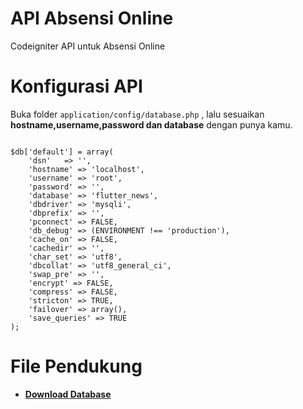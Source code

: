 # API Absensi Online

Codeigniter API untuk Absensi Online

# Konfigurasi API 

Buka folder `application/config/database.php` , lalu sesuaikan **hostname,username,password dan database** dengan punya kamu.

```

$db['default'] = array(
	'dsn'	=> '',
	'hostname' => 'localhost',
	'username' => 'root',
	'password' => '',
 	'database' => 'flutter_news',
	'dbdriver' => 'mysqli',
	'dbprefix' => '',
	'pconnect' => FALSE,
	'db_debug' => (ENVIRONMENT !== 'production'),
	'cache_on' => FALSE,
	'cachedir' => '',
	'char_set' => 'utf8',
	'dbcollat' => 'utf8_general_ci',
	'swap_pre' => '',
	'encrypt' => FALSE,
	'compress' => FALSE,
	'stricton' => TRUE,
	'failover' => array(),
	'save_queries' => TRUE
);

```

# File Pendukung

* <a href="http://www.zimprov.id/absensi_online/readme/absensi_online/zcollect_absen.sql" style="font-weight:bold;">Download Database</a>
